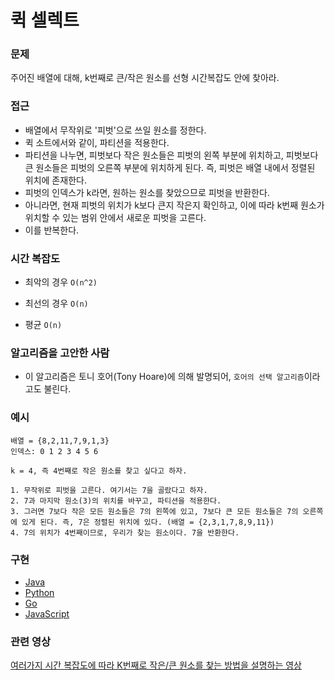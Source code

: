 # 퀵 셀렉트

### 문제

주어진 배열에 대해, k번째로 큰/작은 원소를 선형 시간복잡도 안에 찾아라.

### 접근

- 배열에서 무작위로 '피벗'으로 쓰일 원소를 정한다.
- 퀵 소트에서와 같이, 파티션을 적용한다.
- 파티션을 나누면, 피벗보다 작은 원소들은 피벗의 왼쪽 부분에 위치하고, 피벗보다 큰 원소들은 피벗의 오른쪽 부분에 위치하게 된다. 즉, 피벗은 배열 내에서 정렬된 위치에 존재한다.
- 피벗의 인덱스가 k라면, 원하는 원소를 찾았으므로 피벗을 반환한다.
- 아니라면, 현재 피벗의 위치가 k보다 큰지 작은지 확인하고, 이에 따라 k번째 원소가 위치할 수 있는 범위 안에서 새로운 피벗을 고른다. 
- 이를 반복한다.

### 시간 복잡도

- 최악의 경우 `O(n^2)`

- 최선의 경우 `O(n)`

- 평균 `O(n)`


### 알고리즘을 고안한 사람

- 이 알고리즘은 토니 호어(Tony Hoare)에 의해 발명되어, `호어의 선택 알고리즘`이라고도 불린다.

### 예시

```
배열 = {8,2,11,7,9,1,3}
인덱스: 0 1 2 3 4 5 6

k = 4, 즉 4번째로 작은 원소를 찾고 싶다고 하자.

1. 무작위로 피벗을 고른다. 여기서는 7을 골랐다고 하자.
2. 7과 마지막 원소(3)의 위치를 바꾸고, 파티션을 적용한다.
3. 그러면 7보다 작은 모든 원소들은 7의 왼쪽에 있고, 7보다 큰 모든 원소들은 7의 오른쪽에 있게 된다. 즉, 7은 정렬된 위치에 있다. (배열 = {2,3,1,7,8,9,11})
4. 7의 위치가 4번째이므로, 우리가 찾는 원소이다. 7을 반환한다.
```

### 구현

- [Java](https://github.com/CloudArmor/Java/blob/master/src/main/java/com/thealgorithms/searches/QuickSelect.java)
- [Python](https://github.com/CloudArmor/PyAlgorithms/blob/master/searches/quick_select.py)
- [Go](https://github.com/CloudArmor/Go/blob/master/search/selectk.go)
- [JavaScript](https://github.com/CloudArmor/JavaScript/blob/master/Data-Structures/Array/QuickSelect.js)

### 관련 영상

[여러가지 시간 복잡도에 따라 K번째로 작은/큰 원소를 찾는 방법을 설명하는 영상](https://youtu.be/hGK_5n81drs)
